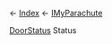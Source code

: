 ← [Index](Api-Index) ← [IMyParachute](SpaceEngineers.Game.ModAPI.Ingame.IMyParachute)

[DoorStatus](Sandbox.ModAPI.Ingame.DoorStatus) Status